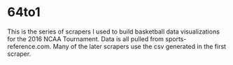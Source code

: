 # 64to1
This is the series of scrapers I used to build basketball data visualizations for the 2016 NCAA Tournament. Data is all pulled from sports-reference.com. Many of the later scrapers use the csv generated in the first scraper.
